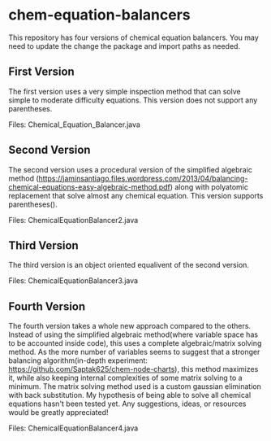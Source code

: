 # chem-equation-balancers
This repository has four versions of chemical equation balancers. You may need to update the change the package and import paths as needed.

## First Version 
The first version uses a very simple inspection method that can solve simple to moderate difficulty equations. This version does not support any parentheses.

Files: Chemical_Equation_Balancer.java

## Second Version
The second version uses a procedural version of the simplified algebraic method (https://jaminsantiago.files.wordpress.com/2013/04/balancing-chemical-equations-easy-algebraic-method.pdf) along with polyatomic replacement that solve almost any chemical equation. This version supports parentheses().

Files: ChemicalEquationBalancer2.java

## Third Version
The third version is an object oriented equalivent of the second version. 

Files: ChemicalEquationBalancer3.java

## Fourth Version
The fourth version takes a whole new approach compared to the others. Instead of using the simplified algebraic method(where variable space has to be accounted inside code), this uses a complete algebraic/matrix solving method. As the more number of variables seems to suggest that a stronger balancing algorithm(in-depth experiment: https://github.com/Saptak625/chem-node-charts), this method maximizes it, while also keeping internal complexities of some matrix solving to a minimum. The matrix solving method used is a custom gaussian elimination with back substitution. My hypothesis of being able to solve all chemical equations hasn't been tested yet. Any suggestions, ideas, or resources would be greatly appreciated! 

Files: ChemicalEquationBalancer4.java
